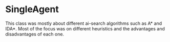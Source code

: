 # SingleAgent
This class was mostly about different ai-search algorithms such as A* and IDA*. Most of the focus was on different heuristics 
and the advantages and disadvantages of each one.
